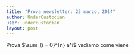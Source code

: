 ```yaml
---
title: "Prova newsletter: 23 marzo, 2014"
author: UnderCustodian
user: undercustodian
layout: post
---
```


Prova $\sum_{i = 0}^{n} a^i$ vediamo come viene
